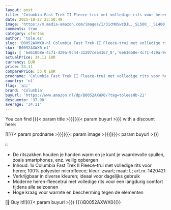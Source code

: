 ```yaml
---
layout: post
title: 'Columbia Fast Trek II Fleece-trui met volledige rits voor heren'
date: 2025-10-27 23:50:49
image: 'https://m.media-amazon.com/images/I/31cMUSwzDJL._SL500_._SL400_.jpg'
comments: true
category: ofertas
author: 'tole.es'
slug: 'B0052AXWX0-nl Columbia Fast Trek II Fleece-trui met volledige rits voor...'
sku: 'B0052AXWX0-nl'
tags: [ '6e610b8e-4c71-429a-9c44-31207cea4167_0','6e610b8e-4c71-429a-9c44-31207cea4167_3901','Arborist Merchandising Root','Kleding, schoenen & sieraden','Kleding, schoenen en sieraden','NL Sports PCPO','Outdoor fleecejacks heren','Outdoorjacks voor heren','Outdoorkleding','Outdoorkleding voor heren','Self Service','Special Features Stores','Sport & outdoor','Sportspecifieke kleding','columbia','🇳🇱', ]
actualPrice: 34.11 EUR
currency: EUR
price: 34.11
comparePrice: 55.0 EUR
prodname: 'Columbia Fast Trek II Fleece-trui met volledige rits voor heren'
country: 'nl'
flag: '🇳🇱'
brand: 'Columbia'
buyurl: 'https://www.amazon.nl/dp/B0052AXWX0/?tag=tolees0b-21'
descuento: '37.98'
average: '34.11'
---
```


You can find [{{< param title >}}]({{< param buyurl >}}) with a discount here:

[![{{< param prodname >}}]({{< param image >}})]({{< param buyurl >}})

ℹ️:

- De ritszakken houden je handen warm en je kunt je waardevolle spullen, zoals smartphones, enz. veilig opbergen
- Inhoud: 1x Columbia Fast Trek II Fleece-trui met volledige rits voor heren; 100% polyester microfleece; kleur: zwart; maat: L; art.nr. 1420421
- Verkrijgbaar in diverse kleuren; ideaal voor dagelijks gebruik
- Moderne heren-fleecetrui met volledige rits voor een langdurig comfort tijdens alle seizoenen
- Hoge kraag voor warmte en bescherming tegen de elementen

[🛒 Buy it!!]({{< param buyurl >}})
{{<world>}}B0052AXWX0{{</world>}}

